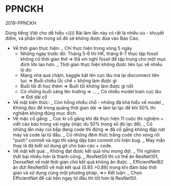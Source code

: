 # PPNCKH
2019-PPNCKH

Dùng tiếng Việt cho dễ hiểu =))))
Bài làm lần này có rất là nhiều ưu - khuyết điểm, và phần lớn trong số đó sẽ không được đưa vào Báo Cáo.
- Về thời gian thực hiện:
  _ Chỉ thực hiện trong vòng 5 ngày
    * Những ngày trước đó: Tháng 5-6 thi HK, tháng 6-7 thực tập fossil không có thời gian thở 
      => Đã xin nghỉ fossil để tập trung cho một mục đích lớn lao hơn.
  _ Thời gian thực hiện không được liên tục về nhiều lý do:
    * Mạng nhà quá chậm, kaggle bật lên cực lâu mà lại disconnect liên tục => Buổi chiều Ức chế + không làm được gì
    * Buổi tối đi học thêm => Buổi tối không làm được gì nốt
    * Có những buổi sáng lên trường => ...
  _ Có nhiều model train cực lâu => Đợi dài cổ
- Về mặt kiến thức:
  _ Còn hổng nhiều chỗ - những đã khá hiểu về model
  _ Không đọc đề trong quãng thời gian dài => làm lại lạc đề khi 50% thí nghiệm không đúng mục đích.
 - Về mặc cố gắng:
  _ Cực kì cố gắng khi đã thực hiện 11 cuộc thí nghiệm + viết cáo báo trong vài ngày (mặc dù 50% trong số đó lạc đề).
  _ Có những lần máy cùi bắp đang code thì đứng => đã cố gắng không đập nát máy và code lại từ đầu.
  _ Có những đêm thức trắng code cho xong rồi "push" commit và ngủ thì sáng dậy bản commit chỉ hiện bug.
  _ May mắn thay là đã biết sử dụng git cho báo cáo + code. 
- Về mặt kết quả:
  _ Không đạt được kết quả nhu mong đợi. 
  _ Thí nghiệm thất bại nhiều hơn là thành công.
  _ ResNet50 thì có thể ăn ResNet101, DenseNet về mặt thời gian chứ kết quả không ăn được.
  _ EfficientNetB2 ăn đứt ResNet50 về mặt kết quả (0.93 >0.89) trong khi đảm bảo thời gian và sử dụng cùng một phương pháp.
=>> Kết luận:
  _ Chọn EfficientNet để cải tiến ngay từ đầu thì tốt hơn là ResNet50. 
  
